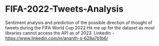 # FIFA-2022-Tweets-Analysis
Sentiment analysis and prediction of the possible direction of thought of tweets during the FIFA World Cup 2022
Hit me up for the dataset as most libraries cannot access the API as of 2023.
LinkedIn - https://www.linkedin.com/in/ananth-s-628a7b1b6/
 